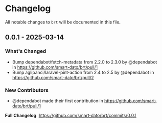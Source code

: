 # Changelog

All notable changes to `brt` will be documented in this file.

## 0.0.1 - 2025-03-14

### What's Changed

* Bump dependabot/fetch-metadata from 2.2.0 to 2.3.0 by @dependabot in https://github.com/smart-dato/brt/pull/1
* Bump aglipanci/laravel-pint-action from 2.4 to 2.5 by @dependabot in https://github.com/smart-dato/brt/pull/2

### New Contributors

* @dependabot made their first contribution in https://github.com/smart-dato/brt/pull/1

**Full Changelog**: https://github.com/smart-dato/brt/commits/0.0.1
